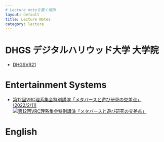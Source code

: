 ```yaml
---
# Lecture noteを置く場所
layout: default
title: Lecture Notes
category: lecture
---
```


# DHGS デジタルハリウッド大学 大学院 

- [DHGSVR21](https://akihiko.shirai.as/dhgs/)

# Entertainment Systems

- [第12回VRC理系集会特別講演「メタバースと遊び研究の交差点」(2022/2/11)](https://akihiko.shirai.as/lecture/2022/02/12/Rikei-Meetup.html)
[![第12回VRC理系集会特別講演「メタバースと遊び研究の交差点」](https://img.youtube.com/vi/wGlwf8bsLQ4/0.jpg)](https://www.youtube.com/watch?v=wGlwf8bsLQ4)


# English


